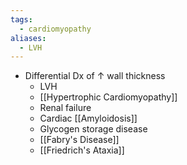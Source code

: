 ```yaml
---
tags:
  - cardiomyopathy
aliases:
  - LVH
---
```

- Differential Dx of ↑ wall thickness
	- LVH
	- [[Hypertrophic Cardiomyopathy]]
	- Renal failure
	- Cardiac [[Amyloidosis]]
	- Glycogen storage disease
	- [[Fabry's Disease]]
	- [[Friedrich's Ataxia]]